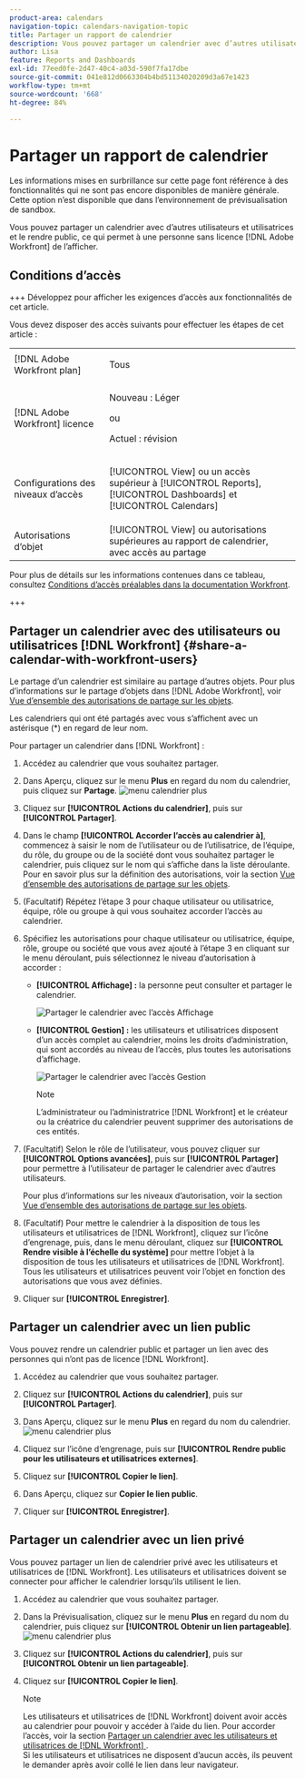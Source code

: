 ```yaml
---
product-area: calendars
navigation-topic: calendars-navigation-topic
title: Partager un rapport de calendrier
description: Vous pouvez partager un calendrier avec d’autres utilisateurs et utilisatrices et le rendre public, ce qui permet à une personne sans licence  [!DNL Adobe Workfront]  de l’afficher.
author: Lisa
feature: Reports and Dashboards
exl-id: 77eed0fe-2d47-40c4-a03d-590f7fa17dbe
source-git-commit: 041e812d0663304b4bd51134020209d3a67e1423
workflow-type: tm+mt
source-wordcount: '668'
ht-degree: 84%

---
```


# Partager un rapport de calendrier

<span class="preview">Les informations mises en surbrillance sur cette page font référence à des fonctionnalités qui ne sont pas encore disponibles de manière générale. Cette option n’est disponible que dans l’environnement de prévisualisation de sandbox.</span>

Vous pouvez partager un calendrier avec d’autres utilisateurs et utilisatrices et le rendre public, ce qui permet à une personne sans licence [!DNL Adobe Workfront] de l’afficher.

## Conditions d’accès

+++ Développez pour afficher les exigences d’accès aux fonctionnalités de cet article.

Vous devez disposer des accès suivants pour effectuer les étapes de cet article :

<table style="table-layout:auto"> 
 <col> 
 </col> 
 <col> 
 </col> 
 <tbody> 
  <tr> 
   <td role="rowheader">[!DNL Adobe Workfront plan]</td> 
   <td> <p>Tous</p> </td> 
  </tr> 
  <tr> 
   <td role="rowheader">[!DNL Adobe Workfront] licence</td> 
   <td><p>Nouveau : Léger</p>
       <p>ou</p>
       <p>Actuel : révision</p></td> 
  </tr> 
  <tr> 
   <td role="rowheader">Configurations des niveaux d’accès</td> 
   <td> <p>[!UICONTROL View] ou un accès supérieur à [!UICONTROL Reports], [!UICONTROL Dashboards] et [!UICONTROL Calendars]</p></td> 
  </tr> 
  <tr> 
   <td role="rowheader">Autorisations d’objet</td> 
   <td>[!UICONTROL View] ou autorisations supérieures au rapport de calendrier, avec accès au partage</td> 
  </tr> 
 </tbody> 
</table>

Pour plus de détails sur les informations contenues dans ce tableau, consultez [Conditions d’accès préalables dans la documentation Workfront](/help/quicksilver/administration-and-setup/add-users/access-levels-and-object-permissions/access-level-requirements-in-documentation.md).

+++

## Partager un calendrier avec des utilisateurs ou utilisatrices [!DNL Workfront] {#share-a-calendar-with-workfront-users}

Le partage d’un calendrier est similaire au partage d’autres objets. Pour plus d’informations sur le partage d’objets dans [!DNL Adobe Workfront], voir [Vue d’ensemble des autorisations de partage sur les objets](../../../workfront-basics/grant-and-request-access-to-objects/sharing-permissions-on-objects-overview.md).

Les calendriers qui ont été partagés avec vous s’affichent avec un astérisque (&#42;) en regard de leur nom.

Pour partager un calendrier dans [!DNL Workfront] :

1. Accédez au calendrier que vous souhaitez partager.
1. <span class="preview">Dans Aperçu, cliquez sur le menu **Plus** en regard du nom du calendrier, puis cliquez sur **Partage**.
   ![menu calendrier plus](assets/more-menu-calendar.png)</span>
1. Cliquez sur **[!UICONTROL Actions du calendrier]**, puis sur **[!UICONTROL Partager]**.

1. Dans le champ **[!UICONTROL Accorder l’accès au calendrier à]**, commencez à saisir le nom de l’utilisateur ou de l’utilisatrice, de l’équipe, du rôle, du groupe ou de la société dont vous souhaitez partager le calendrier, puis cliquez sur le nom qui s’affiche dans la liste déroulante.\
   Pour en savoir plus sur la définition des autorisations, voir la section [Vue d’ensemble des autorisations de partage sur les objets](../../../workfront-basics/grant-and-request-access-to-objects/sharing-permissions-on-objects-overview.md).

1. (Facultatif) Répétez l’étape 3 pour chaque utilisateur ou utilisatrice, équipe, rôle ou groupe à qui vous souhaitez accorder l’accès au calendrier.
1. Spécifiez les autorisations pour chaque utilisateur ou utilisatrice, équipe, rôle, groupe ou société que vous avez ajouté à l’étape 3 en cliquant sur le menu déroulant, puis sélectionnez le niveau d’autorisation à accorder :

   * **[!UICONTROL Affichage] :** la personne peut consulter et partager le calendrier.

     ![Partager le calendrier avec l’accès Affichage](assets/calendar-share-view-permissions-350x249.png)
     <!--![Share calendar with view access](assets/view-calendar.png)-->

   * **[!UICONTROL Gestion] :** les utilisateurs et utilisatrices disposent d’un accès complet au calendrier, moins les droits d’administration, qui sont accordés au niveau de l’accès, plus toutes les autorisations d’affichage.

     ![Partager le calendrier avec l’accès Gestion](assets/calendar-share-manage-permissions-350x241.png)
     <!--![Share calendar with manage access](assets/manage-calendar.png)-->

     >[!NOTE]
     >
     >L’administrateur ou l’administratrice [!DNL Workfront] et le créateur ou la créatrice du calendrier peuvent supprimer des autorisations de ces entités.

1. (Facultatif) Selon le rôle de l’utilisateur, vous pouvez cliquer sur **[!UICONTROL Options avancées]**, puis sur **[!UICONTROL Partager]**&#x200B; pour permettre à l’utilisateur de partager le calendrier avec d’autres utilisateurs.

   Pour plus d’informations sur les niveaux d’autorisation, voir la section [Vue d’ensemble des autorisations de partage sur les objets](../../../workfront-basics/grant-and-request-access-to-objects/sharing-permissions-on-objects-overview.md).

1. (Facultatif) Pour mettre le calendrier à la disposition de tous les utilisateurs et utilisatrices de [!DNL Workfront], cliquez sur l’icône d’engrenage, puis, dans le menu déroulant, cliquez sur **[!UICONTROL Rendre visible à l’échelle du système]** pour mettre l’objet à la disposition de tous les utilisateurs et utilisatrices de [!DNL Workfront].\
   Tous les utilisateurs et utilisatrices peuvent voir l’objet en fonction des autorisations que vous avez définies.

1. Cliquer sur **[!UICONTROL Enregistrer]**.

## Partager un calendrier avec un lien public

Vous pouvez rendre un calendrier public et partager un lien avec des personnes qui n’ont pas de licence [!DNL Workfront].

1. Accédez au calendrier que vous souhaitez partager.
1. Cliquez sur **[!UICONTROL Actions du calendrier]**, puis sur **[!UICONTROL Partager]**.
1. <span class="preview">Dans Aperçu, cliquez sur le menu **Plus** en regard du nom du calendrier.
   ![menu calendrier plus](assets/more-menu-calendar.png)</span>

1. Cliquez sur l’icône d’engrenage, puis sur **[!UICONTROL Rendre public pour les utilisateurs et utilisatrices externes]**.
1. Cliquez sur **[!UICONTROL Copier le lien]**.
1. <span class="preview">Dans Aperçu, cliquez sur **Copier le lien public**.</span>
1. Cliquer sur **[!UICONTROL Enregistrer]**.

## Partager un calendrier avec un lien privé

Vous pouvez partager un lien de calendrier privé avec les utilisateurs et utilisatrices de [!DNL Workfront]. Les utilisateurs et utilisatrices doivent se connecter pour afficher le calendrier lorsqu’ils utilisent le lien.

1. Accédez au calendrier que vous souhaitez partager.
1. <span class="preview">Dans la Prévisualisation, cliquez sur le menu **Plus** en regard du nom du calendrier, puis cliquez sur **[!UICONTROL Obtenir un lien partageable]**.
   ![menu calendrier plus](assets/more-menu-calendar.png)</span>
1. Cliquez sur **[!UICONTROL Actions du calendrier]**, puis sur **[!UICONTROL Obtenir un lien partageable]**.
1. Cliquez sur **[!UICONTROL Copier le lien]**.

   >[!NOTE]
   >
   >Les utilisateurs et utilisatrices de [!DNL Workfront] doivent avoir accès au calendrier pour pouvoir y accéder à l’aide du lien. Pour accorder l’accès, voir la section [Partager un calendrier avec les utilisateurs et utilisatrices de  [!DNL Workfront] ](#share-a-calendar-with-workfront-users).\
   >Si les utilisateurs et utilisatrices ne disposent d’aucun accès, ils peuvent le demander après avoir collé le lien dans leur navigateur.

